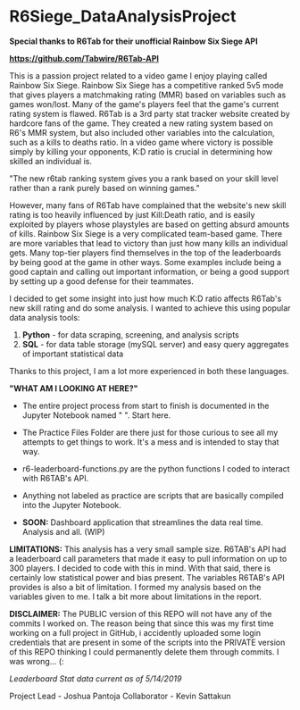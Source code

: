 # R6Siege_DataAnalysisProject

**Special thanks to R6Tab for their unofficial Rainbow Six Siege API**

**https://github.com/Tabwire/R6Tab-API**

This is a passion project related to a video game I enjoy playing called Rainbow Six Siege. Rainbow Six Siege has a competitive ranked  5v5 mode that gives players a matchmaking rating (MMR) based on variables such as games won/lost. Many of the game's players feel that the game's current rating system is flawed. R6Tab is a 3rd party stat tracker website created by hardcore fans of the game. They created a new rating system based on R6's MMR system, but also included other variables into the calculation, such as a kills to deaths ratio. In a video game where victory is possible simply by killing your opponents, K:D ratio is crucial in determining how skilled an individual is.

"The new r6tab ranking system gives you a rank based on your skill level rather than a rank purely based on winning games."

However, many fans of R6Tab have complained that the website's new skill rating is too heavily influenced by just Kill:Death ratio, and is easily exploited by players whose playstyles are based on getting absurd amounts of kills. Rainbow Six Siege is a very complicated team-based game. There are more variables that lead to victory than just how many kills an individual gets. Many top-tier players find themselves in the top of the leaderboards by being good at the game in other ways. Some examples include being a good captain and calling out important information, or being a good support by setting up a good defense for their teammates.

I decided to get some insight into just how much K:D ratio affects R6Tab's new skill rating and do some analysis. I wanted to achieve this using popular data analysis tools:

1) **Python** - for data scraping, screening, and analysis scripts
2) **SQL** - for data table storage (mySQL server) and easy query aggregates of important statistical data

Thanks to this project, I am a lot more experienced in both these languages. 

**"WHAT AM I LOOKING AT HERE?"**

- The entire project process from start to finish is documented in the Jupyter Notebook named " ". Start here.

- The Practice Files Folder are there just for those curious to see all my attempts to get things to work. It's a mess and is intended to stay that way.

- r6-leaderboard-functions.py are the python functions I coded to interact with R6TAB's API.

- Anything not labeled as practice are scripts that are basically compiled into the Jupyter Notebook. 

- **SOON:** Dashboard application that streamlines the data real time. Analysis and all. (WIP)


**LIMITATIONS:**
This analysis has a very small sample size. R6TAB's API had a leaderboard call parameters that made it easy to pull information on up to 300 players. I decided to code with this in mind. With that said, there is certainly low statistical power and bias present. The variables R6TAB's API provides is also a bit of limitation. I formed my analysis based on the variables given to me. I talk a bit more about limitations in the report.

**DISCLAIMER:**
The PUBLIC version of this REPO will not have any of the commits I worked on. The reason being that since this was my first time working on a full project in GitHub, i accidently uploaded some login credentials that are present in some of the scripts into the PRIVATE version of this REPO thinking I could permanently delete them through commits. I was wrong... (:


*Leaderboard Stat data current as of 5/14/2019*

Project Lead - Joshua Pantoja
Collaborator - Kevin Sattakun


